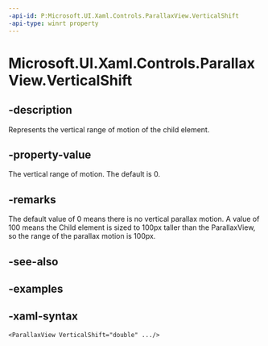 ```yaml
---
-api-id: P:Microsoft.UI.Xaml.Controls.ParallaxView.VerticalShift
-api-type: winrt property
---
```

<!-- Property syntax.
public double VerticalShift { get;  set; }
-->

# Microsoft.UI.Xaml.Controls.ParallaxView.VerticalShift


## -description

Represents the vertical range of motion of the child element.


## -property-value

The vertical range of motion. The default is 0.


## -remarks

The default value of 0 means there is no vertical parallax motion. A value of 100 means the Child element is sized to 100px taller than the ParallaxView, so the range of the parallax motion is 100px.


## -see-also


## -examples


## -xaml-syntax

```xaml
<ParallaxView VerticalShift="double" .../>
```


